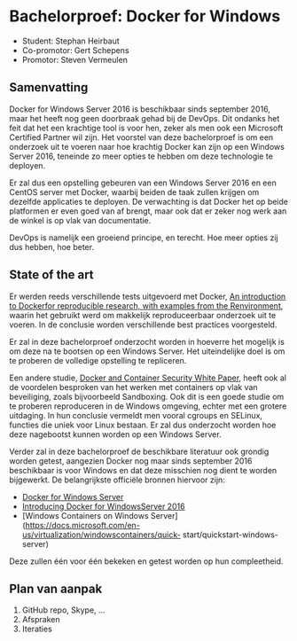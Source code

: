 # Bachelorproef: Docker for Windows

- Student: Stephan Heirbaut
- Co-promotor: Gert Schepens
- Promotor: Steven Vermeulen

## Samenvatting

Docker for Windows Server 2016 is beschikbaar sinds september 2016, maar het heeft nog geen doorbraak gehad bij de DevOps. Dit ondanks het feit dat het een krachtige tool is voor hen, zeker als men ook een Microsoft Certified Partner wil zijn. Het voorstel van deze bachelorproef is om een onderzoek uit te voeren naar hoe krachtig Docker kan zijn op een Windows Server 2016, teneinde zo meer opties te hebben om deze technologie te deployen.

Er zal dus een opstelling gebeuren van een Windows Server 2016 en een CentOS server met Docker, waarbij beiden de taak zullen krijgen om dezelfde applicaties te deployen. De verwachting is dat Docker het op beide platformen er even goed van af brengt, maar ook dat er zeker nog werk aan de winkel is op vlak van documentatie. 

DevOps is namelijk een groeiend principe, en terecht. Hoe meer opties zij dus hebben, hoe beter.

## State of the art

Er werden reeds verschillende tests uitgevoerd met Docker, [An introduction to Dockerfor reproducible research, with examples from the Renvironment](https://arxiv.org/abs/1410.0846), waarin het gebruikt werd om makkelijk reproduceerbaar onderzoek uit te voeren. In de conclusie worden verschillende best practices voorgesteld.

Er zal in deze bachelorproef onderzocht worden in hoeverre het mogelijk is om deze na te bootsen op een Windows Server. Het uiteindelijke doel is om te proberen de volledige opstelling te repliceren.

Een andere studie, [Docker and Container Security White Paper](http://domino.watson.ibm.com/library/CyberDig.nsf/1e4115aea78b6e7c85256b360066f0d4/040f7f7d5e62f0e58525804500433733!OpenDocument&Highlight=0,RC25625), heeft ook al de voordelen besproken van het werken met containers op vlak van beveiliging, zoals bijvoorbeeld Sandboxing. Ook dit is een goede studie om te proberen reproduceren in de Windows omgeving, echter met een grotere uitdaging. In hun conclusie vermeldt men vooral cgroups en SELinux, functies die uniek voor Linux bestaan. Er zal dus onderzocht worden hoe deze nagebootst kunnen worden op een Windows Server.

Verder zal in deze bachelorproef de beschikbare literatuur ook grondig worden getest, aangezien Docker nog maar sinds september 2016 beschikbaar is voor Windows en dat deze misschien nog dient te worden bijgewerkt. De belangrijkste officiële bronnen hiervoor zijn: 

  - [Docker for Windows Server](https://www.docker.com/docker-windows-server#/)
  - [Introducing Docker for WindowsServer 2016](https://blog.docker.com/2016/09/dockerforws2016/)
  - [Windows Containers on Windows Server](https://docs.microsoft.com/en-us/virtualization/windowscontainers/quick- start/quickstart-windows-server)
  
Deze zullen één voor één bekeken en getest worden op hun compleetheid.

## Plan van aanpak 

1. GitHub repo, Skype, ...
2. Afspraken
3. Iteraties